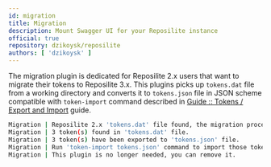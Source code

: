 ```yaml
---
id: migration
title: Migration
description: Mount Swagger UI for your Reposilite instance
official: true
repository: dzikoysk/reposilite
authors: [ 'dzikoysk' ]
---
```


The migration plugin is dedicated for Reposilite 2.x users that want to migrate their tokens to Reposilite 3.x.
This plugins picks up `tokens.dat` file from a working directory 
and converts it to `tokens.json` file in JSON scheme compatible with `token-import` command described in [Guide :: Tokens / Export and Import](/guide/tokens#export-and-import) guide.

```bash
Migration | Reposilite 2.x 'tokens.dat' file found, the migration procedure has started.
Migration | 3 token(s) found in 'tokens.dat' file.
Migration | 3 token(s) have been exported to 'tokens.json' file.
Migration | Run 'token-import tokens.json' command to import those tokens.
Migration | This plugin is no longer needed, you can remove it.
```